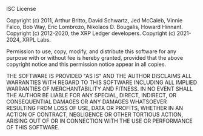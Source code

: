 ISC License 

Copyright (c) 2011, Arthur Britto, David Schwartz, Jed McCaleb, Vinnie Falco, Bob Way, Eric Lombrozo, Nikolaos D. Bougalis, Howard Hinnant.
Copyright (c) 2012-2020, the XRP Ledger developers.
Copyright (c) 2021-2024, XRPL Labs.

Permission to use, copy, modify, and distribute this software for any
purpose with or without fee is hereby granted, provided that the above
copyright notice and this permission notice appear in all copies.

THE SOFTWARE IS PROVIDED "AS IS" AND THE AUTHOR DISCLAIMS ALL WARRANTIES
WITH REGARD TO THIS SOFTWARE INCLUDING ALL IMPLIED WARRANTIES OF
MERCHANTABILITY AND FITNESS. IN NO EVENT SHALL THE AUTHOR BE LIABLE FOR
ANY SPECIAL, DIRECT, INDIRECT, OR CONSEQUENTIAL DAMAGES OR ANY DAMAGES
WHATSOEVER RESULTING FROM LOSS OF USE, DATA OR PROFITS, WHETHER IN AN
ACTION OF CONTRACT, NEGLIGENCE OR OTHER TORTIOUS ACTION, ARISING OUT OF
OR IN CONNECTION WITH THE USE OR PERFORMANCE OF THIS SOFTWARE.

